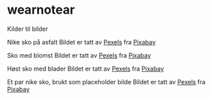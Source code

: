 # wearnotear

Kilder til bilder 

Nike sko på asfalt
Bildet er tatt av <a href="https://pixabay.com/no/users/pexels-2286921/">Pexels</a> fra <a href="https://pixabay.com/no/photos/føtter-fottøy-nike-sko-joggesko-1840619/">Pixabay</a>

Sko med blomst
Bildet er tatt av <a href="https://pixabay.com/no/users/pexels-2286921/">Pexels</a> fra <a href="https://pixabay.com/no/photos/alene-føtter-sko-snørebånd-1869914/">Pixabay</a>

Høst sko med blader
Bildet er tatt av <a href="https://pixabay.com/no/users/pexels-2286921/">Pexels</a> fra <a href="https://pixabay.com/no/photos/høst-støvler-tørre-blader-falle-1869461/">Pixabay</a>

Et par nike sko, brukt som placeholder bilde
Bildet er tatt av <a href="https://pixabay.com/no/users/deanmoth-20152640/">Pexels</a> fra <a href="https://pixabay.com/no/vectors/tennis-sko-fottøy-mote-nike-7968714/">Pixabay</a>
